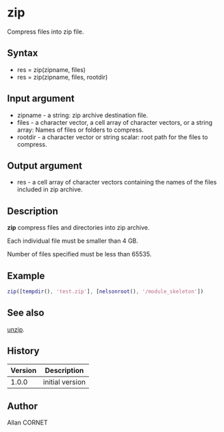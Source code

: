 # zip

Compress files into zip file.

## Syntax

- res = zip(zipname, files)
- res = zip(zipname, files, rootdir)

## Input argument

- zipname - a string: zip archive destination file.
- files - a character vector, a cell array of character vectors, or a string array: Names of files or folders to compress.
- rootdir - a character vector or string scalar: root path for the files to compress.

## Output argument

- res - a cell array of character vectors containing the names of the files included in zip archive.

## Description

  <p><b>zip</b> compress files and directories into zip archive.</p>
  <p>Each individual file must be smaller than 4 GB.</p>
  <p>Number of files specified must be less than 65535.</p>

## Example

```matlab
zip([tempdir(), 'test.zip'], [nelsonroot(), '/module_skeleton'])
```

## See also

[unzip](unzip.md).

## History

| Version | Description     |
| ------- | --------------- |
| 1.0.0   | initial version |

## Author

Allan CORNET
